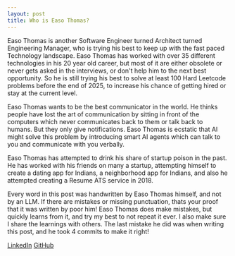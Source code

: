 ```yaml
---
layout: post
title: Who is Easo Thomas?
---
```

Easo Thomas is another Software Engineer turned Architect turned Engineering Manager, who is trying his best to keep up with the fast paced Technology landscape. Easo Thomas has worked with over 35 different technologies in his 20 year old career, but most of it are either obsolete or never gets asked in the interviews, or don't help him to the next best opportunity. So he is still trying his best to solve at least 100 Hard Leetcode problems before the end of 2025, to increase his chance of getting hired or stay at the current level.

Easo Thomas wants to be the best communicator in the world. He thinks people have lost the art of communication by sitting in front of the computers which never communicates back to them or talk back to humans. But they only give notifications. Easo Thomas is ecstatic that AI might solve this problem by introducing smart AI agents which can talk to you and communicate with you verbally.

Easo Thomas has attempted to drink his share of startup poison in the past. He has worked with his friends on many a startup, attempting himself to create a dating app for Indians, a neighborhood app for Indians, and also he attempted creating a Resume ATS service in 2018.

Every word in this post was handwritten by Easo Thomas himself, and not by an LLM. If there are mistakes or missing punctuation, thats your proof that it was written by poor him! Easo Thomas does make mistakes, but quickly learns from it, and try my best to not repeat it ever. I also make sure I share the learnings with others. The last mistake he did was when writing this post, and he  took 4 commits to make it right!

[LinkedIn](https://www.linkedin.com/in/easo-thomas/)
[GitHub](https://github.com/thomas0sae/)
